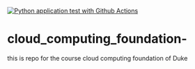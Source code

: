[![Python application test with Github Actions](https://github.com/melody2204/cloud_computing_foundation/actions/workflows/main.yml/badge.svg)](https://github.com/melody2204/cloud_computing_foundation/actions/workflows/main.yml)

# cloud_computing_foundation-
this is repo for the course cloud computing foundation of Duke 
